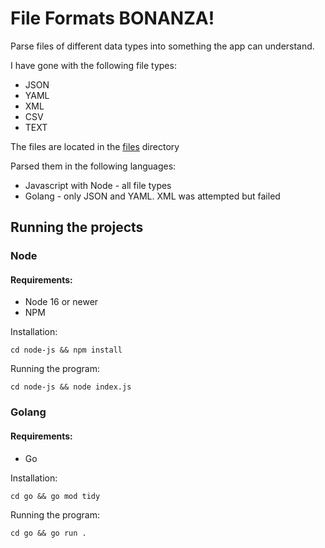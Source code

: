 # File Formats BONANZA!

Parse files of different data types into something the app can understand.

I have gone with the following file types:

- JSON
- YAML
- XML
- CSV
- TEXT

The files are located in the [files](./files) directory

Parsed them in the following languages:

- Javascript with Node - all file types
- Golang - only JSON and YAML. XML was attempted but failed

## Running the projects

### Node

#### Requirements:

- Node 16 or newer
- NPM

Installation:

`cd node-js && npm install`

Running the program:

`cd node-js && node index.js`

### Golang

#### Requirements:

- Go

Installation:

`cd go && go mod tidy`

Running the program:

`cd go && go run .`
